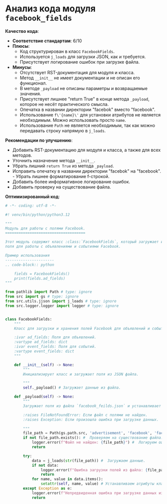 # Анализ кода модуля `facebook_fields`

**Качество кода**:
   - **Соответствие стандартам**: 6/10
   - **Плюсы**:
     - Код структурирован в класс `FacebookFields`.
     - Используется `j_loads` для загрузки JSON, как и требуется.
     - Присутствует логирование ошибок при загрузке файла.
   - **Минусы**:
     - Отсутствует RST-документация для модуля и класса.
     - Метод `__init__` не имеет документации и не описан его функционал.
     - В методе `_payload` не описаны параметры и возвращаемые значения.
     - Присутствует лишнее "return True" в конце метода `_payload`, которое не несёт практического смысла.
     - Опечатка в названии директории "facebok" вместо "facebook".
     - Использование `f\'{name}\'` для установки атрибутов не является необходимым. Можно использовать просто `name`.
     - Использование `Path` не является необходимым, так как можно передавать строку напрямую в `j_loads`.

**Рекомендации по улучшению**:

   - Добавить RST-документацию для модуля и класса, а также для всех методов.
   - Уточнить назначение метода `__init__`.
   - Убрать лишний `return True` из метода `_payload`.
   - Исправить опечатку в названии директории "facebok" на "facebook".
    - Убрать лишнее форматирование f-строкой.
   - Добавить более информативное логирование ошибок.
   - Добавить проверку на существование файла.

**Оптимизированный код**:
```python
# -*- coding: utf-8 -*-

#! venv/bin/python/python3.12

"""
Модуль для работы с полями Facebook.
====================================

Этот модуль содержит класс :class:`FacebookFields`, который загружает и предоставляет
поля для работы с объявлениями и событиями Facebook.

Пример использования
----------------------
.. code-block:: python

    fields = FacebookFields()
    print(fields.ad_fields)
"""

from pathlib import Path # type: ignore
from src import gs # type: ignore
from src.utils.jjson import j_loads # type: ignore
from src.logger.logger import logger # type: ignore


class FacebookFields:
    """
    Класс для загрузки и хранения полей Facebook для объявлений и событий.

    :ivar ad_fields: Поля для объявлений.
    :vartype ad_fields: dict
    :ivar event_fields: Поля для событий.
    :vartype event_fields: dict
    """

    def __init__(self) -> None:
        """
        Инициализирует класс и загружает поля из JSON файла.

        """
        self._payload() # Загружает данные из файла.

    def _payload(self) -> None:
        """
        Загружает поля из файла `facebook_feilds.json` и устанавливает их как атрибуты класса.

        :raises FileNotFoundError: Если файл с полями не найден.
        :raises Exception: Если произошла ошибка при загрузке данных.

        """
        file_path = Path(gs.path.src, 'advertisement', 'facebook', 'facebook_feilds.json') #  исправляем опечатку в названии директории "facebok" на "facebook".
        if not file_path.exists(): #  Проверяем на существование файла.
            logger.error(f"Файл не найден: {file_path}") #  Логируем ошибку если файла не существует
            return

        try:
            data = j_loads(str(file_path)) #  Загружаем данные.
            if not data:
                logger.error(f"Ошибка загрузки полей из файла: {file_path}") # Логируем ошибку при загрузке.
                return
            for name, value in data.items():
                setattr(self, name, value) # Устанавливаем атрибуты класса.
        except Exception as e:
            logger.error(f"Непредвиденная ошибка при загрузке данных из файла: {file_path}, {e}")# Логируем ошибку, если произошла ошибка при загрузке данных.
            return
```